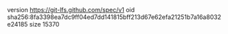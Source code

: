 version https://git-lfs.github.com/spec/v1
oid sha256:8fa3398ea7dc9ff04ed7dd141815bff213d67e62efa21251b7a16a8032e24185
size 15370
